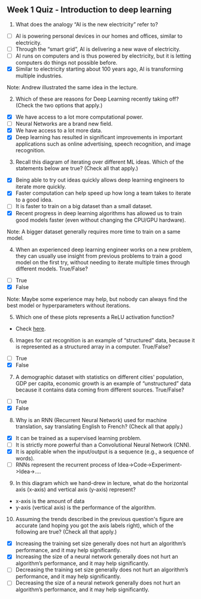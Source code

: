 ﻿## Week 1 Quiz - Introduction to deep learning

1. What does the analogy “AI is the new electricity” refer to?

- [ ] AI is powering personal devices in our homes and offices, similar to electricity.
- [ ] Through the “smart grid”, AI is delivering a new wave of electricity.
- [ ] AI runs on computers and is thus powered by electricity, but it is letting computers do things not possible before.
- [x] Similar to electricity starting about 100 years ago, AI is transforming multiple industries.

Note: Andrew illustrated the same idea in the lecture.

2. Which of these are reasons for Deep Learning recently taking off? (Check the two options that apply.)

- [x] We have access to a lot more computational power.
- [ ] Neural Networks are a brand new field.
- [x] We have access to a lot more data.
- [x] Deep learning has resulted in significant improvements in important applications such as online advertising, speech recognition, and image recognition.

3. Recall this diagram of iterating over different ML ideas. Which of the statements below are true? (Check all that apply.)

- [x] Being able to try out ideas quickly allows deep learning engineers to iterate more quickly.
- [x] Faster computation can help speed up how long a team takes to iterate to a good idea.
- [ ] It is faster to train on a big dataset than a small dataset.
- [x] Recent progress in deep learning algorithms has allowed us to train good models faster (even without changing the CPU/GPU hardware).

Note: A bigger dataset generally requires more time to train on a same model.

4. When an experienced deep learning engineer works on a new problem, they can usually use insight from previous problems to train a good model on the first try, without needing to iterate multiple times through different models. True/False?

- [ ] True
- [x] False

Note: Maybe some experience may help, but nobody can always find the best model or hyperparameters without iterations.

5. Which one of these plots represents a ReLU activation function?

- Check [here](https://en.wikipedia.org/wiki/Rectifier\_(neural\_networks)).

6. Images for cat recognition is an example of “structured” data, because it is represented as a structured array in a computer. True/False?

- [ ] True
- [x] False

7. A demographic dataset with statistics on different cities' population, GDP per capita, economic growth is an example of “unstructured” data because it contains data coming from different sources. True/False?

- [ ] True
- [x] False

8. Why is an RNN (Recurrent Neural Network) used for machine translation, say translating English to French? (Check all that apply.)

- [x] It can be trained as a supervised learning problem.
- [ ] It is strictly more powerful than a Convolutional Neural Network (CNN).
- [x] It is applicable when the input/output is a sequence (e.g., a sequence of words).
- [ ] RNNs represent the recurrent process of Idea->Code->Experiment->Idea->....

9. In this diagram which we hand-drew in lecture, what do the horizontal axis (x-axis) and vertical axis (y-axis) represent?

- x-axis is the amount of data
- y-axis (vertical axis) is the performance of the algorithm.

10. Assuming the trends described in the previous question's figure are accurate (and hoping you got the axis labels right), which of the following are true? (Check all that apply.)

- [x] Increasing the training set size generally does not hurt an algorithm’s performance, and it may help significantly.
- [x] Increasing the size of a neural network generally does not hurt an algorithm’s performance, and it may help significantly.
- [ ] Decreasing the training set size generally does not hurt an algorithm’s performance, and it may help significantly.
- [ ] Decreasing the size of a neural network generally does not hurt an algorithm’s performance, and it may help significantly.
